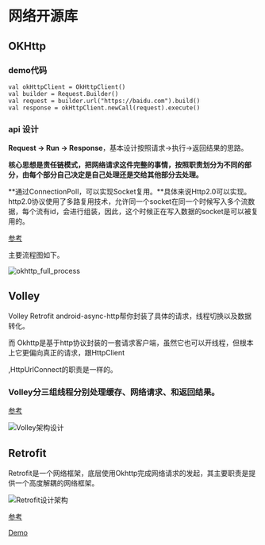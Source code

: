 # 网络开源库

## OKHttp

### demo代码

```
val okHttpClient = OkHttpClient()
val builder = Request.Builder()
val request = builder.url("https://baidu.com").build()
val response = okHttpClient.newCall(request).execute()
```

### api 设计

**Request -> Run -> Response**，基本设计按照请求->执行->返回结果的思路。

**核心思想是责任链模式，把网络请求这件完整的事情，按照职责划分为不同的部分，由每个部分自己决定是自己处理还是交给其他部分去处理。**

**通过ConnectionPoll，可以实现Socket复用。**具体来说Http2.0可以实现。http2.0协议使用了多路复用技术，允许同一个socket在同一个时候写入多个流数据，每个流有id，会进行组装，因此，这个时候正在写入数据的socket是可以被复用的。

[参考](https://blog.piasy.com/2016/07/11/Understand-OkHttp/index.html)

主要流程图如下。

![okhttp_full_process](https://blog.piasy.com/img/201607/okhttp_full_process.png)

## Volley

Volley Retrofit android-async-http帮你封装了具体的请求，线程切换以及数据转化。

而 Okhttp是基于http协议封装的一套请求客户端，虽然它也可以开线程，但根本上它更偏向真正的请求，跟HttpClient

,HttpUrlConnect的职责是一样的。

### Volley分三组线程分别处理缓存、网络请求、和返回结果。

[参考](https://blog.csdn.net/t12x3456/article/details/9221611)

![Volley架构设计](http://bxbxbai.github.io/img/volley.png)

## Retrofit

Retrofit是一个网络框架，底层使用Okhttp完成网络请求的发起，其主要职责是提供一个高度解耦的网络框架。

![Retrofit设计架构](https://blog.piasy.com/img/201606/retrofit_stay.png)

[参考](https://www.jianshu.com/p/45cb536be2f4)

[Demo](https://github.com/charliecha/OpenSourceDemo)